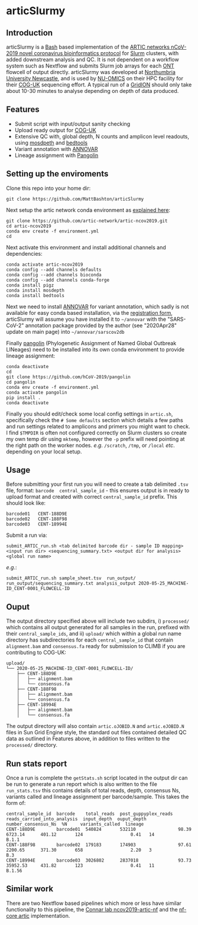 # articSlurmy

## Introduction
articSlurmy is a [Bash](https://www.gnu.org/software/bash/) based implementation of the [ARTIC networks nCoV-2019 novel coronavirus bioinformatics protocol](https://artic.network/ncov-2019/ncov2019-bioinformatics-sop.html) for [Slurm](https://slurm.schedmd.com/documentation.html) clusters, with added downstream analysis and QC. It is not dependent on a workflow system such as Nextflow and submits Slurm job arrays for each [ONT](https://nanoporetech.com/) flowcell of output directly.  articSlurmy was developed at [Northumbria University Newcastle](https://www.northumbria.ac.uk/), and is used by [NU-OMICS](https://www.northumbria.ac.uk/business-services/engage-with-us/research/nu-omics/) on their HPC facility for their [COG-UK](https://www.cogconsortium.uk/) sequencing effort. A typical run of a [GridION](https://nanoporetech.com/products/gridion) should only take about 10-30 minutes to analyse depending on depth of data produced.


## Features

* Submit script with input/output sanity checking
* Upload ready output for [COG-UK](https://www.cogconsortium.uk/)
* Extensive QC with, global depth, N counts and amplicon level readouts, using [mosdpeth](https://github.com/brentp/mosdepth) and [bedtools](https://bedtools.readthedocs.io/en/latest/)
* Variant annotation with [ANNOVAR](https://doc-openbio.readthedocs.io/projects/annovar/en/latest/)
* Lineage assignment with [Pangolin](https://github.com/hCoV-2019/pangolin)


## Setting up the enviroments
Clone this repo into your home dir:

`git clone https://github.com/MattBashton/articSlurmy`

Next setup the artic network conda environment as [explained here](https://artic.network/ncov-2019/ncov2019-bioinformatics-sop.html):

```
git clone https://github.com/artic-network/artic-ncov2019.git
cd artic-ncov2019
conda env create -f environment.yml
cd
```

Next activate this environment and install additional channels and dependencies:

```
conda activate artic-ncov2019
conda config --add channels defaults
conda config --add channels bioconda
conda config --add channels conda-forge
conda install pigz
conda install mosdepth
conda install bedtools
```

Next we need to install [ANNOVAR](https://doc-openbio.readthedocs.io/projects/annovar/en/latest/) for variant annotation, which sadly is not available for easy conda based installation, via the [registration form](https://doc-openbio.readthedocs.io/projects/annovar/en/latest/user-guide/download/), articSlurmy will assume you have installed it to `~/annovar` with the "SARS-CoV-2" annotation package provided by the author (see "2020Apr28" update on main page) into `~/annovar/sarscov2db`

Finally [pangolin](https://github.com/hCoV-2019/pangolin) (Phylogenetic Assignment of Named Global Outbreak LINeages) need to be installed into its own conda environment to provide lineage assignment:

```
conda deactivate
cd
git clone https://github.com/hCoV-2019/pangolin
cd pangolin
conda env create -f environment.yml
conda activate pangolin
pip install .
conda deactivate
```

Finally you should edit/check some local config settings in `artic.sh`, specifically check the `# Some defaults` section which details a few paths and run settings related to amplicons and primers you might want to check. I find `$TMPDIR` is often not configured correctly on Slurm clusters so create my own temp dir using `mktemp`, however the `-p` prefix will need pointing at the right path on the worker nodes. _e_._g_. `/scratch`, `/tmp`, or `/local` _etc_. depending on your local setup.

## Usage

Before submitting your first run you will need to create a tab delimited `.tsv` file, format: `barcode  central_sample_id` - this ensures output is in ready to upload format and created with correct `central_sample_id` prefix. This should look like:

```
barcode01	CENT-188D9E
barcode02	CENT-188F98
barcode03	CENT-18994E
```

Submit a run via:

`submit_ARTIC_run.sh <tab delimited barcode dir - sample ID mapping> <input run dir> <sequencing_summary.txt> <output dir for analysis> <global run name>`

_e_._g_.:

`submit_ARTIC_run.sh sample_sheet.tsv  run_output/ run_output/sequencing_summary.txt analysis_output 2020-05-25_MACHINE-ID_CENT-0001_FLOWCELL-ID`

## Ouput

The output directory specified above will include two subdirs, i) `processed/` which contains all output generated for all samples in the run, prefixed with their `central_sample_ids`, and ii) `upload/` which within a global run name directory has subdirectories for each `central_sample_id` that contain `alignment.bam` and `consensus.fa` ready for submission to CLIMB if you are contributing to COG-UK:

```
upload/
└── 2020-05-25_MACHINE-ID_CENT-0001_FLOWCELL-ID/
    ├── CENT-188D9E
    │   ├── alignment.bam
    │   └── consensus.fa
    ├── CENT-188F98
    │   ├── alignment.bam
    │   └── consensus.fa
    ├── CENT-18994E
    │   ├── alignment.bam
    │   └── consensus.fa
```

The output directory will also contain `artic.oJOBID.N` and `artic.eJOBID.N` files in Sun Grid Engine style, the standard out files contained detailed QC data as outlined in Features above, in addition to files written to the `processed/` directory.

## Run stats report
Once a run is complete the `getStats.sh` script located in the output dir can be run to generate a run report which is also written to the file `run_stats.tsv` this contains details of total reads, depth, consensus Ns, variants called and lineage assignment per barcode/sample.  This takes the form of:

```
central_sample_id  barcode    total_reads  post_guppyplex_reads  reads_carried_into_analysis  input_depth  ouput_depth  number_consensus_Ns  %N     variants_called  lineage
CENT-188D9E        barcode01  540824       532110                98.39                        6723.14      401.12       124                  0.41   14               B.1.1
CENT-188F98        barcode02  179183       174903                97.61                        2200.65      371.30       658                  2.20   3                B.3
CENT-18994E        barcode03  3026802      2837018               93.73                        35952.53     431.82       123                  0.41   11               B.1.56
```

## Similar work
There are two Nextflow based pipelines which more or less have similar functionality to this pipeline, the [Connar lab ncov2019-artic-nf](https://github.com/connor-lab/ncov2019-artic-nf) and the [nf-core artic](https://github.com/nf-core/artic) implementation.
